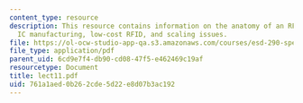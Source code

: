 ```yaml
---
content_type: resource
description: This resource contains information on the anatomy of an RF tag, the system,
  IC manufacturing, low-cost RFID, and scaling issues.
file: https://ol-ocw-studio-app-qa.s3.amazonaws.com/courses/esd-290-special-topics-in-supply-chain-management-spring-2005/761a1aed0b262cde5d22e8d07b3ac192_lect11.pdf
file_type: application/pdf
parent_uid: 6cd9e7f4-db90-cd08-47f5-e462469c19af
resourcetype: Document
title: lect11.pdf
uid: 761a1aed-0b26-2cde-5d22-e8d07b3ac192
---
```

